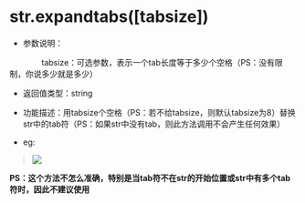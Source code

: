 # str.expandtabs([tabsize])

- 参数说明：

&emsp;&emsp;&emsp;&emsp;tabsize：可选参数，表示一个tab长度等于多少个空格（PS：没有限制，你说多少就是多少）

- 返回值类型：string

- 功能描述：用tabsize个空格（PS：若不给tabsize，则默认tabsize为8）替换str中的tab符（PS：如果str中没有tab，则此方法调用不会产生任何效果）

- eg:

>![](http://ww1.sinaimg.cn/mw690/70cc3cccgw1erix8ogyfgj20gc09twez.jpg)

**PS：这个方法不怎么准确，特别是当tab符不在str的开始位置或str中有多个tab符时，因此不建议使用**
